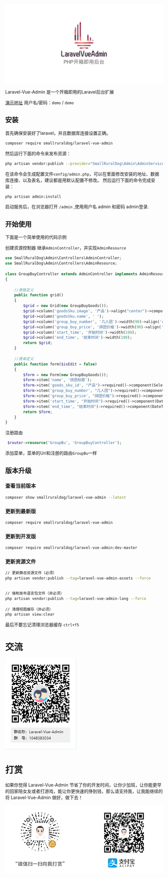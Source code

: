 ![logo](README.assets/logo-1584436939847.png)

Laravel-Vue-Admin 是一个开箱即用的Laravel后台扩展

[演示地址](https://demo.laravel-vue-admin.com/) 用户名/密码：`demo` / `demo`

## 安装
首先确保安装好了laravel，并且数据库连接设置正确。

``` bash
composer require smallruraldog/laravel-vue-admin
```

然后运行下面的命令来发布资源：
``` bash
php artisan vendor:publish --provider="SmallRuralDog\Admin\AdminServiceProvider"
```
在该命令会生成配置文件`config/admin.php`，可以在里面修改安装的地址、数据库连接、以及表名，建议都是用默认配置不修改。
然后运行下面的命令完成安装：

``` bash
php artisan admin:install
```
启动服务后，在浏览器打开 `/admin` ,使用用户名 admin 和密码 admin登录.
## 开始使用
下面是一个简单使用的代码示例



创建资源控制器 继承`AdminController`，并实现`AdminResource`

```php
use SmallRuralDog\Admin\Controllers\AdminController;
use SmallRuralDog\Admin\Controllers\AdminResource;

class GroupBuyController extends AdminController implements AdminResource
{

    //表格定义
    public function grid()
    {
        $grid = new Grid(new GroupBuyGoods());
        $grid->column('goodsSku.image', '产品')->align("center")->component(Image::make()->size(50, 50))->width(70);
        $grid->column('goodsSku.name', ' ');
        $grid->column('group_buy_number', '几人团')->width(90)->align('center');
        $grid->column('group_buy_price', '拼团价格')->width(90)->align('center')->itemPrefix("￥");
        $grid->column('start_time', '开始时间')->width(190);
        $grid->column('end_time', '结束时间')->width(190);
        return $grid;
    }

    //表单定义
    public function form($isEdit = false)
    {
        $form = new Form(new GroupBuyGoods());
        $form->item('name', '拼团标题');
        $form->item('goods_sku_id', "产品")->required()->component(Select::make()->style(['width' => '500px'])->filterable()->remote(route("seckillGoods/searchGoodsSku")));
        $form->item('group_buy_number', "几人团")->required()->component(InputNumber::make(2)->min(2));
        $form->item('group_buy_price', "拼团价格")->required()->component(InputNumber::make()->precision(2)->controls(false));
        $form->item('start_time', "开始时间")->required()->component(DateTimePicker::make());
        $form->item('end_time', "结束时间")->required()->component(DateTimePicker::make());
        return $form;
    }
}
```
注册路由
```php
 $router->resource('GroupBu', 'GroupBuyController');
```
添加菜单，菜单的Uri和注册的路由`GroupBu`一样

## 版本升级

### 查看当前版本
```bash
composer show smallruraldog/laravel-vue-admin --latest
```
### 更新到最新版
```bash
composer require smallruraldog/laravel-vue-admin
```
### 更新到开发版
```bash
composer require smallruraldog/laravel-vue-admin:dev-master
```
### 更新资源文件



```sh
// 更新静态资源文件（必须）
php artisan vendor:publish --tag=laravel-vue-admin-assets --force
```



```bash

// 强制发布语言包文件（非必须）
php artisan vendor:publish --tag=laravel-vue-admin-lang --force

// 清理视图缓存（非必须）
php artisan view:clear
```
最后不要忘记清理浏览器缓存 `ctrl+f5`



# 交流

![image-20200313103804881](README.assets/image-20200313103804881.png)

# 打赏

如果你觉得 Laravel-Vue-Admin 节省了你的开发时间，让你少加班，让你能更早的回家陪女友或者打游戏，能让你更快速的挣到钱，那么请支持我，让我能继续的将 Laravel-Vue-Admin 做好，做下去！



![image-20200313112129545](README.assets/image-20200313112129545.png)